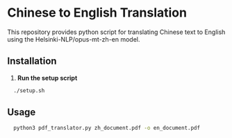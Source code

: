 # Chinese to English Translation

This repository provides python script for translating Chinese text to English
using the Helsinki-NLP/opus-mt-zh-en model.

## Installation

1. **Run the setup script**

  ```bash
    ./setup.sh
  ```

## Usage

  ```bash
    python3 pdf_translator.py zh_document.pdf -o en_document.pdf
